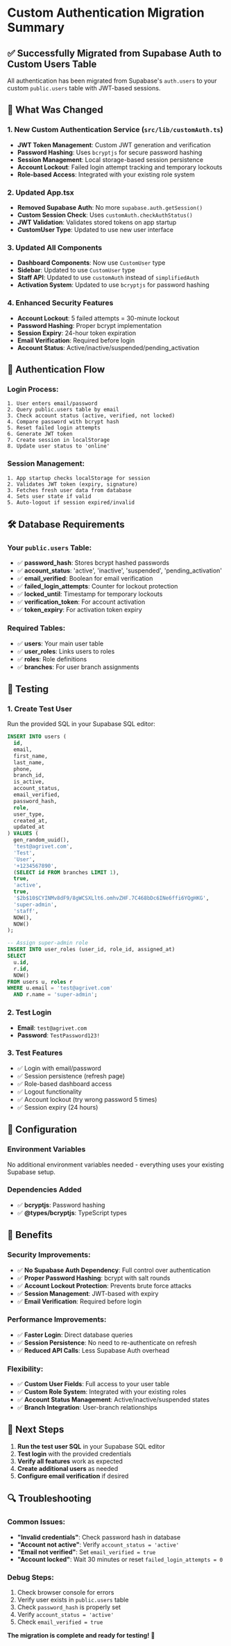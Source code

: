 # Custom Authentication Migration Summary

## ✅ Successfully Migrated from Supabase Auth to Custom Users Table

All authentication has been migrated from Supabase's `auth.users` to your custom `public.users` table with JWT-based sessions.

## 🔄 What Was Changed

### 1. **New Custom Authentication Service** (`src/lib/customAuth.ts`)
- **JWT Token Management**: Custom JWT generation and verification
- **Password Hashing**: Uses `bcryptjs` for secure password hashing
- **Session Management**: Local storage-based session persistence
- **Account Lockout**: Failed login attempt tracking and temporary lockouts
- **Role-based Access**: Integrated with your existing role system

### 2. **Updated App.tsx**
- **Removed Supabase Auth**: No more `supabase.auth.getSession()`
- **Custom Session Check**: Uses `customAuth.checkAuthStatus()`
- **JWT Validation**: Validates stored tokens on app startup
- **CustomUser Type**: Updated to use new user interface

### 3. **Updated All Components**
- **Dashboard Components**: Now use `CustomUser` type
- **Sidebar**: Updated to use `CustomUser` type
- **Staff API**: Updated to use `customAuth` instead of `simplifiedAuth`
- **Activation System**: Updated to use `bcryptjs` for password hashing

### 4. **Enhanced Security Features**
- **Account Lockout**: 5 failed attempts = 30-minute lockout
- **Password Hashing**: Proper bcrypt implementation
- **Session Expiry**: 24-hour token expiration
- **Email Verification**: Required before login
- **Account Status**: Active/inactive/suspended/pending_activation

## 🔐 Authentication Flow

### Login Process:
```
1. User enters email/password
2. Query public.users table by email
3. Check account status (active, verified, not locked)
4. Compare password with bcrypt hash
5. Reset failed login attempts
6. Generate JWT token
7. Create session in localStorage
8. Update user status to 'online'
```

### Session Management:
```
1. App startup checks localStorage for session
2. Validates JWT token (expiry, signature)
3. Fetches fresh user data from database
4. Sets user state if valid
5. Auto-logout if session expired/invalid
```

## 🛠️ Database Requirements

### Your `public.users` Table:
- ✅ **password_hash**: Stores bcrypt hashed passwords
- ✅ **account_status**: 'active', 'inactive', 'suspended', 'pending_activation'
- ✅ **email_verified**: Boolean for email verification
- ✅ **failed_login_attempts**: Counter for lockout protection
- ✅ **locked_until**: Timestamp for temporary lockouts
- ✅ **verification_token**: For account activation
- ✅ **token_expiry**: For activation token expiry

### Required Tables:
- ✅ **users**: Your main user table
- ✅ **user_roles**: Links users to roles
- ✅ **roles**: Role definitions
- ✅ **branches**: For user branch assignments

## 🧪 Testing

### 1. **Create Test User**
Run the provided SQL in your Supabase SQL editor:

```sql
INSERT INTO users (
  id,
  email,
  first_name,
  last_name,
  phone,
  branch_id,
  is_active,
  account_status,
  email_verified,
  password_hash,
  role,
  user_type,
  created_at,
  updated_at
) VALUES (
  gen_random_uuid(),
  'test@agrivet.com',
  'Test',
  'User',
  '+1234567890',
  (SELECT id FROM branches LIMIT 1),
  true,
  'active',
  true,
  '$2b$10$CYINMv8dF9/8gWCSXLlt6.omhvZHF.7C468bDc6INe6ffi6YQgHKG',
  'super-admin',
  'staff',
  NOW(),
  NOW()
);

-- Assign super-admin role
INSERT INTO user_roles (user_id, role_id, assigned_at)
SELECT 
  u.id,
  r.id,
  NOW()
FROM users u, roles r
WHERE u.email = 'test@agrivet.com'
  AND r.name = 'super-admin';
```

### 2. **Test Login**
- **Email**: `test@agrivet.com`
- **Password**: `TestPassword123!`

### 3. **Test Features**
- ✅ Login with email/password
- ✅ Session persistence (refresh page)
- ✅ Role-based dashboard access
- ✅ Logout functionality
- ✅ Account lockout (try wrong password 5 times)
- ✅ Session expiry (24 hours)

## 🔧 Configuration

### Environment Variables
No additional environment variables needed - everything uses your existing Supabase setup.

### Dependencies Added
- ✅ **bcryptjs**: Password hashing
- ✅ **@types/bcryptjs**: TypeScript types

## 🚀 Benefits

### Security Improvements:
- ✅ **No Supabase Auth Dependency**: Full control over authentication
- ✅ **Proper Password Hashing**: bcrypt with salt rounds
- ✅ **Account Lockout Protection**: Prevents brute force attacks
- ✅ **Session Management**: JWT-based with expiry
- ✅ **Email Verification**: Required before login

### Performance Improvements:
- ✅ **Faster Login**: Direct database queries
- ✅ **Session Persistence**: No need to re-authenticate on refresh
- ✅ **Reduced API Calls**: Less Supabase Auth overhead

### Flexibility:
- ✅ **Custom User Fields**: Full access to your user table
- ✅ **Custom Role System**: Integrated with your existing roles
- ✅ **Account Status Management**: Active/inactive/suspended states
- ✅ **Branch Integration**: User-branch relationships

## 📝 Next Steps

1. **Run the test user SQL** in your Supabase SQL editor
2. **Test login** with the provided credentials
3. **Verify all features** work as expected
4. **Create additional users** as needed
5. **Configure email verification** if desired

## 🔍 Troubleshooting

### Common Issues:
- **"Invalid credentials"**: Check password hash in database
- **"Account not active"**: Verify `account_status = 'active'`
- **"Email not verified"**: Set `email_verified = true`
- **"Account locked"**: Wait 30 minutes or reset `failed_login_attempts = 0`

### Debug Steps:
1. Check browser console for errors
2. Verify user exists in `public.users` table
3. Check `password_hash` is properly set
4. Verify `account_status = 'active'`
5. Check `email_verified = true`

**The migration is complete and ready for testing!** 🎉
